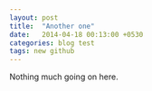 ```yaml
---
layout: post
title:  "Another one"
date:   2014-04-18 00:13:00 +0530
categories: blog test
tags: new github
---
```


Nothing much going on here.
